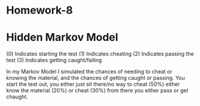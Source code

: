 Homework-8
==========

Hidden Markov Model 
===================

(0) Indicates starting the test
(1) Indicates cheating
(2) Indicates passing the test
(3) Indicates getting caught/failing

In my Markov Model I simulated the chances of needing to cheat or knowing the material, and the chances of getting caught or passing. You start the test out, you either just sit there/no way to cheat (50%) either know the material (20%) or cheat (30%) from there you either pass or get chaught.
